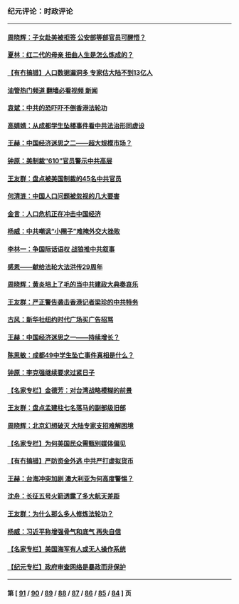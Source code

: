 ### 纪元评论：时政评论
---
#### [周晓辉：子女赴美被拒签 公安部等部官员可醒悟？](../../pages/nsc1025/n12946819.md?05140330) 
#### [夏林：红二代的母亲 扭曲人生是怎么炼成的？](../../pages/nsc1025/n12947105.md?05140330) 
#### [【有冇搞错】人口数据漏洞多 专家估大陆不到13亿人](../../pages/nsc1025/n12943992.md?05140330) 
#### [油管热门频道 翻墙必看视频 新闻](ok?05140330)
#### [袁斌：中共的恐吓吓不倒香港法轮功](../../pages/nsc1025/n12945663.md?05140330) 
#### [高婧婧：从成都学生坠楼事件看中共法治形同虚设](../../pages/nsc1025/n12945191.md?05140330) 
#### [王赫：中国经济迷思之二——超大规模市场？](../../pages/nsc1025/n12945091.md?05140330) 
#### [钟原：美制裁“610”官员警示中共高层](../../pages/nsc1025/n12944377.md?05140330) 
#### [王友群：盘点被美国制裁的45名中共官员](../../pages/nsc1025/n12944581.md?05140330) 
#### [何清涟：中国人口问题被忽视的几大要害](../../pages/nsc1025/n12944503.md?05140330) 
#### [金言：人口危机正在冲击中国经济](../../pages/nsc1025/n12944348.md?05140330) 
#### [杨威：中共嘲讽“小圈子”难掩外交大挫败](../../pages/nsc1025/n12943925.md?05140330) 
#### [李林一：争国际话语权 战狼推中共叙事](../../pages/nsc1025/n12943144.md?05140330) 
#### [感恩——献给法轮大法洪传29周年](../../pages/nsc1025/n12942453.md?05140330) 
#### [周晓辉：黄炎培上了毛的当中共建政大典奏哀乐](../../pages/nsc1025/n12942780.md?05140330) 
#### [王友群：严正警告袭击香港记者梁珍的中共特务](../../pages/nsc1025/n12941630.md?05140330) 
#### [古风：新华社纽约时代广场买广告招骂](../../pages/nsc1025/n12941136.md?05140330) 
#### [王赫：中国经济迷思之一——持续增长？](../../pages/nsc1025/n12941076.md?05140330) 
#### [陈思敏：成都49中学生坠亡事件真相是什么？](../../pages/nsc1025/n12940968.md?05140330) 
#### [钟原：李克强继续要求过紧日子](../../pages/nsc1025/n12940647.md?05140330) 
#### [【名家专栏】金德芳：对台湾战略模糊的前景](../../pages/nsc1025/n12939564.md?05140330) 
#### [王友群：盘点孟建柱七名落马的副部级旧部](../../pages/nsc1025/n12940595.md?05140330) 
#### [周晓辉：北京幻想破灭 大陆专家支招难解困境](../../pages/nsc1025/n12939891.md?05140330) 
#### [【名家专栏】为何美国民众需甄别媒体偏见](../../pages/nsc1025/n12939558.md?05140330) 
#### [【有冇搞错】严防资金外逃 中共严打虚拟货币](../../pages/nsc1025/n12937848.md?05140330) 
#### [王赫：台海冲突加剧 澳大利亚为何高度警惕？](../../pages/nsc1025/n12938183.md?05140330) 
#### [沈舟：长征五号火箭透露了多大航天差距](../../pages/nsc1025/n12938265.md?05140330) 
#### [王友群：为什么那么多人修炼法轮功？](../../pages/nsc1025/n12937688.md?05140330) 
#### [杨威：习近平称增强骨气和底气 再失自信](../../pages/nsc1025/n12937671.md?05140330) 
#### [【名家专栏】美国海军有人或无人操作系统](../../pages/nsc1025/n12937093.md?05140330) 
#### [【纪元专栏】政府审查网络是暴政而非保护](../../pages/nsc1025/n12937917.md?05140330) 

---
#### 第 [ [91](./91.md?05140330) / [90](./90.md?05140330) / [89](./89.md?05140330) / [88](./88.md?05140330) / [87](./87.md?05140330) / [86](./86.md?05140330) / [85](./85.md?05140330) / [84](./84.md?05140330) ] 页

